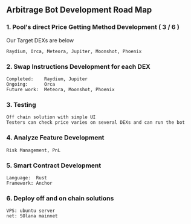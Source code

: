 ## Arbitrage Bot Development Road Map

### 1. Pool's direct Price Getting Method Development ( 3 / 6 )
Our Target DEXs are below
```
Raydium, Orca, Meteora, Jupiter, Moonshot, Phoenix
```

### 2. Swap Instructions Development for each DEX
```
Completed:    Raydium, Jupiter
Ongoing:      Orca
Future work:  Meteora, Moonshot, Phoenix
```

### 3. Testing
```
Off chain solution with simple UI
Testers can check price varies on several DEXs and can run the bot
```

### 4. Analyze Feature Development
```
Risk Management, PnL 
```

### 5. Smart Contract Development
```
Language:  Rust
Framework: Anchor
```

### 6. Deploy off and on chain solutions
```
VPS: ubuntu server
net: SOlana mainnet
```
